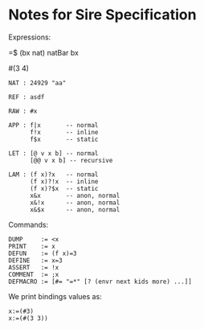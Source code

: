 Notes for Sire Specification
============================

Expressions:

=$ (bx nat) natBar bx

#(3 4)

    NAT : 24929 "aa"

    REF : asdf

    RAW : #x

    APP : f|x       -- normal
          f!x       -- inline
          f$x       -- static

    LET : [@ v x b] -- normal
          [@@ v x b] -- recursive

    LAM : (f x)?x   -- normal
          (f x)?!x  -- inline
          (f x)?$x  -- static
          x&x       -- anon, normal
          x&!x      -- anon, normal
          x&$x      -- anon, normal

Commands:

    DUMP     := <x
    PRINT    := x
    DEFUN    := (f x)=3
    DEFINE   := x=3
    ASSERT   := !x
    COMMENT  := ;x
    DEFMACRO := [#= "=*" [? (envr next kids more) ...]]

We print bindings values as:

    x:=(#3)
    x:=(#(3 3))
